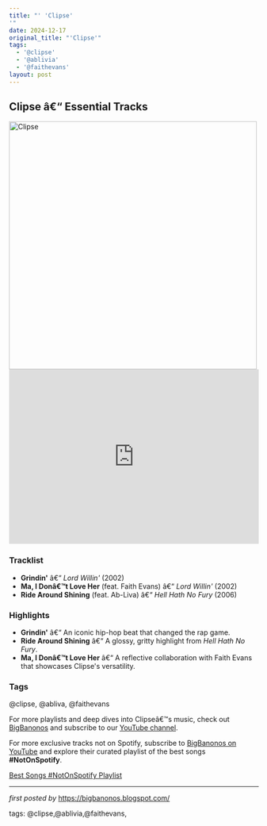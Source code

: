 ```yaml
---
title: "' 'Clipse'
'"
date: 2024-12-17
original_title: "'Clipse'"
tags:
  - '@clipse'
  - '@ablivia'
  - '@faithevans'
layout: post
---
```

<h2>Clipse â€“ Essential Tracks</h2> <div > <img src="https://media.pitchfork.com/photos/599b1be007b7060c235260a1/master/pass/clipse-2.jpg" alt="Clipse" width="500" />
</div> <iframe src="https://open.spotify.com/embed/playlist/6DU1RxxlIDQyjqN7sIxief?utm_source=generator" width="100%" height="352" frameborder="0" allow="autoplay; clipboard-write; encrypted-media; fullscreen; picture-in-picture" loading="lazy"></iframe> <h3>Tracklist</h3>
<ul> <li><strong>Grindin'</strong> â€“ <em>Lord Willin'</em> (2002)</li> <li><strong>Ma, I Donâ€™t Love Her</strong> (feat. Faith Evans) â€“ <em>Lord Willin'</em> (2002)</li> <li><strong>Ride Around Shining</strong> (feat. Ab-Liva) â€“ <em>Hell Hath No Fury</em> (2006)</li>
</ul> <h3>Highlights</h3>
<ul> <li><strong>Grindin'</strong> â€“ An iconic hip-hop beat that changed the rap game.</li> <li><strong>Ride Around Shining</strong> â€“ A glossy, gritty highlight from <em>Hell Hath No Fury</em>.</li> <li><strong>Ma, I Donâ€™t Love Her</strong> â€“ A reflective collaboration with Faith Evans that showcases Clipse's versatility.</li>
</ul> <h3>Tags</h3>
<p>@clipse, @abliva, @faithevans</p> <p>For more playlists and deep dives into Clipseâ€™s music, check out <a href="https://bigbanonos.blogspot.com/" target="_blank">BigBanonos</a> and subscribe to our <a href="https://www.youtube.com/@BigBanonos" target="_blank">YouTube channel</a>.</p>


<!--Subscribe and Playlist Links-->
<div>
    <p>For more exclusive tracks not on Spotify, subscribe to <a href="https://www.youtube.com/@BigBanonos" target="_blank">BigBanonos on YouTube</a> and explore their curated playlist of the best songs <strong>#NotOnSpotify</strong>.</p>
    <p><a href="https://www.youtube.com/playlist?list=PLtuNtuTatqI0kFahUCbtbfenC_ET5O_tr" target="_blank">Best Songs #NotOnSpotify Playlist<br /></a></p></div>

<hr />

<p><em>first posted by</em> <a href="https://bigbanonos.blogspot.com/" rel="noopener" target="_new">https://bigbanonos.blogspot.com/</a></p>

<p>tags: @clipse,@ablivia,@faithevans,</p>
